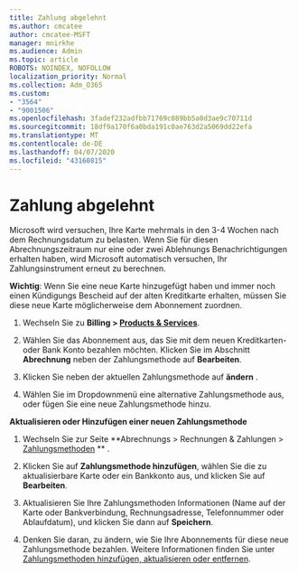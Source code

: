 ```yaml
---
title: Zahlung abgelehnt
ms.author: cmcatee
author: cmcatee-MSFT
manager: mnirkhe
ms.audience: Admin
ms.topic: article
ROBOTS: NOINDEX, NOFOLLOW
localization_priority: Normal
ms.collection: Adm_O365
ms.custom:
- "3564"
- "9001506"
ms.openlocfilehash: 3fadef232adfbb71769c089bb5a0d3ae9c70711d
ms.sourcegitcommit: 18df9a170f6a0bda191c0ae763d2a5069dd22efa
ms.translationtype: MT
ms.contentlocale: de-DE
ms.lasthandoff: 04/07/2020
ms.locfileid: "43160815"
---
```

# <a name="payment-declined"></a>Zahlung abgelehnt

Microsoft wird versuchen, Ihre Karte mehrmals in den 3-4 Wochen nach dem Rechnungsdatum zu belasten.  Wenn Sie für diesen Abrechnungszeitraum nur eine oder zwei Ablehnungs Benachrichtigungen erhalten haben, wird Microsoft automatisch versuchen, Ihr Zahlungsinstrument erneut zu berechnen.  

**Wichtig**: Wenn Sie eine neue Karte hinzugefügt haben und immer noch einen Kündigungs Bescheid auf der alten Kreditkarte erhalten, müssen Sie diese neue Karte möglicherweise dem Abonnement zuordnen.

1. Wechseln Sie zu **Billing > [Products & Services](https://go.microsoft.com/fwlink/p/?linkid=842054)**.

2. Wählen Sie das Abonnement aus, das Sie mit dem neuen Kreditkarten-oder Bank Konto bezahlen möchten. Klicken Sie im Abschnitt **Abrechnung** neben der Zahlungsmethode auf **Bearbeiten**.

3. Klicken Sie neben der aktuellen Zahlungsmethode auf **ändern** .

4. Wählen Sie im Dropdownmenü eine alternative Zahlungsmethode aus, oder fügen Sie eine neue Zahlungsmethode hinzu.

**Aktualisieren oder Hinzufügen einer neuen Zahlungsmethode**

1. Wechseln Sie zur Seite **Abrechnungs > Rechnungen & Zahlungen > [Zahlungsmethoden](https://go.microsoft.com/fwlink/p/?linkid=2018806) ** .

2. Klicken Sie auf **Zahlungsmethode hinzufügen**, wählen Sie die zu aktualisierbare Karte oder ein Bankkonto aus, und klicken Sie auf **Bearbeiten**.

3. Aktualisieren Sie Ihre Zahlungsmethoden Informationen (Name auf der Karte oder Bankverbindung, Rechnungsadresse, Telefonnummer oder Ablaufdatum), und klicken Sie dann auf **Speichern**.

4. Denken Sie daran, zu ändern, wie Sie Ihre Abonnements für diese neue Zahlungsmethode bezahlen. Weitere Informationen finden Sie unter [Zahlungsmethoden hinzufügen, aktualisieren oder entfernen](https://go.microsoft.com/fwlink/?linkid=2118133). 
